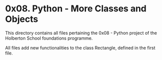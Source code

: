 # 0x08. Python - More Classes and Objects

This directory contains all files pertaining the 0x08 - Python project of the Holberton School foundations programme.

All files add new functionalities to the class Rectangle, defined in the first file.